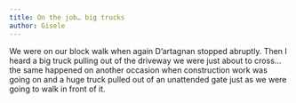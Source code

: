 ```yaml
---
title: On the job… big trucks
author: Gisele
---
```


We were on our block walk when again D’artagnan stopped abruptly. Then I heard a big truck pulling out of the driveway we were just about to cross…the same happened on another occasion when construction work was going on and a huge truck pulled out of an unattended gate just as we were going to walk in front of it.
